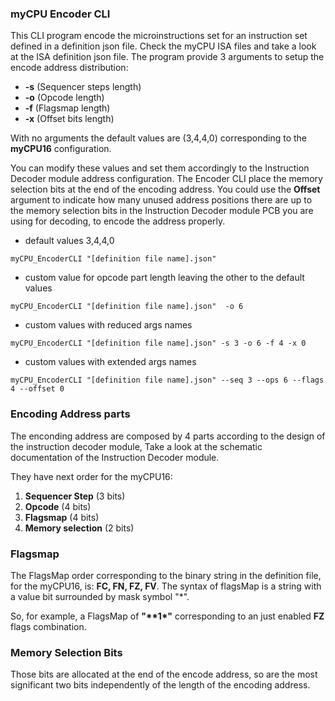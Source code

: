  ### myCPU Encoder CLI 
This CLI program encode the microinstructions set for an instruction set defined in a definition json file. Check the myCPU ISA files and take a look at the ISA definition json file.
The program provide 3 arguments to setup the encode address distribution:
- **-s** (Sequencer steps length)
- **-o** (Opcode length)
- **-f** (Flagsmap length) 
- **-x** (Offset bits length)

With no arguments the default values are (3,4,4,0) corresponding to the **myCPU16** configuration.

You can modify these values and set them accordingly to the Instruction Decoder module address configuration. The Encoder CLI place the memory selection bits at the end of the encoding address. You could use the **Offset** argument to indicate how many unused address positions there are up to the memory selection bits in the Instruction Decoder module PCB you are using for decoding, to encode the address properly.

* default values 3,4,4,0
```
myCPU_EncoderCLI "[definition file name].json"

```
* custom value for opcode part length leaving the other to the default values
```
myCPU_EncoderCLI "[definition file name].json"  -o 6

```
* custom values with reduced args names
```
myCPU_EncoderCLI "[definition file name].json" -s 3 -o 6 -f 4 -x 0

```
* custom values with extended args names
```
myCPU_EncoderCLI "[definition file name].json" --seq 3 --ops 6 --flags 4 --offset 0

```
### Encoding Address parts
The enconding address are composed by 4 parts according to the design of the instruction decoder module, Take a look at the schematic documentation of the Instruction Decoder module.

They have next order for the myCPU16: 
1. **Sequencer Step** (3 bits)
2. **Opcode**   (4 bits)
3. **Flagsmap** (4 bits)
4. **Memory selection** (2 bits)



### Flagsmap
The FlagsMap order corresponding to the binary string in the definition file, for the myCPU16, is: **FC, FN, FZ, FV**. The syntax of flagsMap is a string with a value bit surrounded by mask symbol "*".

So, for example, a FlagsMap of **"\*\*1\*"** corresponding to an just enabled **FZ** flags combination.

### Memory Selection Bits
Those bits are allocated at the end of the encode address, so are the most significant two bits independently of the length of the encoding address.


